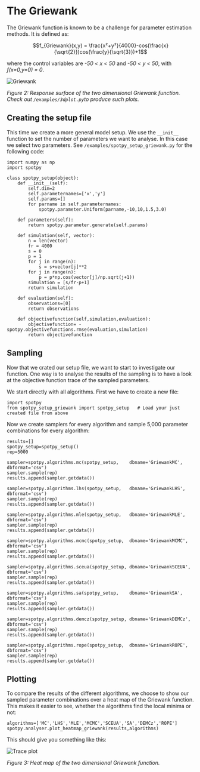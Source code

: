 <script type="text/javascript" src="https://cdn.mathjax.org/mathjax/latest/MathJax.js?config=TeX-AMS_HTML"></script>
# The Griewank

The Griewank function is known to be a challenge for parameter estimation methods. It is defined as:

$$f_{Griewank}(x,y) = \frac{x²+y²}{4000}-cos(\frac{x}{\sqrt{2}})cos(\frac{y}{\sqrt{3}})+1$$ 

where the control variables are *-50 < x < 50* and *-50 < y < 50*, with *f(x=0,y=0) = 0*.

![Griewank](../img/griewank.png)

*Figure 2: Response surface of the two dimensional Griewank function. Check out `/examples/3dplot.py`to produce such plots.*
 
## Creating the setup file

This time we create a more general model setup. We use the `__init__` function to set the number of parameters we want to analyse.
In this case we select two parameters. See `/examples/spotpy_setup_griewank.py` for the following code:

	import numpy as np
	import spotpy

	class spotpy_setup(object):
		def __init__(self):
			self.dim=2
			self.parameternames=['x','y']
			self.params=[]
			for parname in self.parameternames:
				spotpy.parameter.Uniform(parname,-10,10,1.5,3.0)
						
		def parameters(self):			
			return spotpy.parameter.generate(self.params)
						  
		def simulation(self, vector):
			n = len(vector)
			fr = 4000
			s = 0
			p = 1
			for j in range(n): 
				s = s+vector[j]**2
			for j in range(n): 
				p = p*np.cos(vector[j]/np.sqrt(j+1))
			simulation = [s/fr-p+1]
			return simulation     
		 			 
		def evaluation(self):
			observations=[0]
			return observations
		
		def objectivefunction(self,simulation,evaluation):
			objectivefunction= -spotpy.objectivefunctions.rmse(evaluation,simulation)
			return objectivefunction
			
## Sampling

Now that we crated our setup file, we want to start to investigate our function.
One way is to analyse the results of the sampling is to have a look at the objective function trace of the sampled parameters. 

We start directly with all algorithms. First we have to create a new file:

	import spotpy
	from spotpy_setup_griewank import spotpy_setup   # Load your just created file from above 
	
Now we create samplers for every algorithm and sample 5,000 parameter combinations for every algorithm:

	results=[]
	spotpy_setup=spotpy_setup()
	rep=5000

	sampler=spotpy.algorithms.mc(spotpy_setup,    dbname='GriewankMC',    dbformat='csv')
	sampler.sample(rep)
	results.append(sampler.getdata())

	sampler=spotpy.algorithms.lhs(spotpy_setup,   dbname='GriewankLHS',   dbformat='csv')
	sampler.sample(rep)
	results.append(sampler.getdata())

	sampler=spotpy.algorithms.mle(spotpy_setup,   dbname='GriewankMLE',   dbformat='csv')
	sampler.sample(rep)
	results.append(sampler.getdata())

	sampler=spotpy.algorithms.mcmc(spotpy_setup,  dbname='GriewankMCMC',  dbformat='csv')
	sampler.sample(rep)
	results.append(sampler.getdata())

	sampler=spotpy.algorithms.sceua(spotpy_setup, dbname='GriewankSCEUA', dbformat='csv')
	sampler.sample(rep)
	results.append(sampler.getdata())

	sampler=spotpy.algorithms.sa(spotpy_setup,    dbname='GriewankSA',    dbformat='csv')
	sampler.sample(rep)
	results.append(sampler.getdata())

	sampler=spotpy.algorithms.demcz(spotpy_setup, dbname='GriewankDEMCz', dbformat='csv')
	sampler.sample(rep)
	results.append(sampler.getdata())

	sampler=spotpy.algorithms.rope(spotpy_setup,  dbname='GriewankROPE',  dbformat='csv')
	sampler.sample(rep)
	results.append(sampler.getdata())
	
## Plotting
To compare the results of the different algorithms, we choose to show our sampled parameter 
combinations over a heat map of the Griewank function. This makes it easier to see, whether
the algorithms find the local minima or not:

	algorithms=['MC','LHS','MLE','MCMC','SCEUA','SA','DEMCz','ROPE']
	spotpy.analyser.plot_heatmap_griewank(results,algorithms)
	
This should give you something like this:

![Trace plot](../img/griewankheat.png)

*Figure 3: Heat map of the two dimensional Griewank function.*
